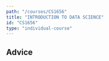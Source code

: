 ```yaml
---
path: "/courses/CS1656"
title: "INTRODUCTION TO DATA SCIENCE"
id: "CS1656"
type: "individual-course"
---
```


## Advice

